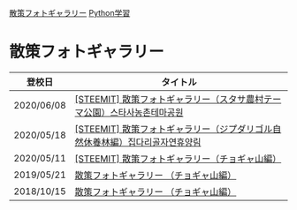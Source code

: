 [散策フォトギャラリー](./photogarally.html) [Python学習](./python.html)

# 散策フォトギャラリー

|登校日|タイトル|
|---|---|
|2020/06/08|[[STEEMIT] 散策フォトギャラリー（スタサ農村テーマ公園）스타사농촌테마공원](https://steemit.com/hive-101145/@yasu/5ryuel-steemit-or)|
|2020/05/18|[[STEEMIT] 散策フォトギャラリー（ジプダリゴル自然休養林編）집다리골자연휴양림](https://steemit.com/hive-101145/@yasu/steemit-or)|
|2020/05/11|[[STEEMIT] 散策フォトギャラリー（チョギャ山編）](https://steemit.com/hive-101145/@yasu/5antz8-steemit)|
|2019/05/21|[散策フォトギャラリー （チョギャ山編）](https://steemit.com/dtube/@yasu/e2rv1y4q)|
|2018/10/15|[散策フォトギャラリー （チョギャ山編）](https://steemit.com/dclick/@yasu/--1539543703515)|

